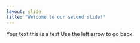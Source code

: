 ```yaml
---
layout: slide
title: "Welcome to our second slide!"
---
```

Your text  this is a test 
Use the left arrow to go back!